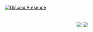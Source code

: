 [![Discord Presence](https://lanyard.cnrad.dev/api/830475247819292682)](https://discord.com/users/830475247819292682)

#

<p align="center">
     <img src="https://github-readme-stats.vercel.app/api?username=jxelsw&show_icons=true&theme=dracula" />
     <img src="https://github-readme-stats.vercel.app/api/top-langs/?username=jxelsw&theme=dracula" />
</p>

